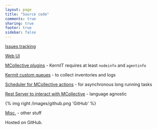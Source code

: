 ```yaml
---
layout: page
title: "Source code"
comments: true
sharing: true
footer: true
sidebar: false 
---
```


[Issues tracking](/code/issues.html)

[Web UI](https://github.com/kermitfr/kermit-webui "Web UI in Django")

[MCollective plugins](https://github.com/kermitfr/mcoplugins "MCollective plugins") - KermIT requires at least `nodeinfo` and `agentinfo`

[Kermit custom queues](https://github.com/kermitfr/mqrecv "Kermit custom queues") - to collect inventories and logs 

[Scheduler for MCollective actions](https://github.com/kermitfr/mcosched
"Scheduler for MCollective actions") - for asynchronous long running tasks

[Rest Server to interact with MCollective](https://github.com/kermitfr/restmco
"Rest Server to interact with MCollective") - language agnostic

{% img right /images/github.png 'GitHub' %}

[Misc.](https://github.com/kermitfr/ "Misc.") - other stuff

Hosted on GitHub.
